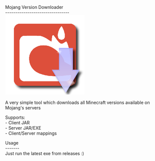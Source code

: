 Mojang Version Downloader<br>
\--------------------------------<br>
![logo](MojangVerDownloader/mojdownloader.png?raw=true "A screenshot")<br>

A very simple tool which downloads all Minecraft versions available on Mojang's servers
 
Supports:<br>
\- Client JAR<br>
\- Server JAR/EXE<br>
\- Client/Server mappings<br>

Usage<br>
\-------<br>
Just run the latest exe from releases :)
